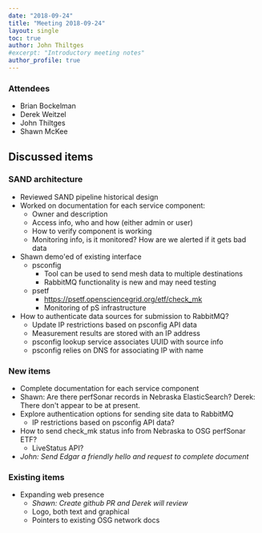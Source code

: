 ```yaml
---
date: "2018-09-24"
title: "Meeting 2018-09-24"
layout: single
toc: true
author: John Thiltges
#excerpt: "Introductory meeting notes"
author_profile: true
---
```


### Attendees
- Brian Bockelman
- Derek Weitzel
- John Thiltges
- Shawn McKee

Discussed items
---------------

### SAND architecture
- Reviewed SAND pipeline historical design
- Worked on documentation for each service component:
    - Owner and description
    - Access info, who and how (either admin or user)
    - How to verify component is working
    - Monitoring info, is it monitored? How are we alerted if it gets bad data
- Shawn demo'ed of existing interface
    - psconfig
        - Tool can be used to send mesh data to multiple destinations
        - RabbitMQ functionality is new and may need testing
    - psetf
        - https://psetf.opensciencegrid.org/etf/check_mk
        - Monitoring of pS infrastructure
- How to authenticate data sources for submission to RabbitMQ?
    - Update IP restrictions based on psconfig API data
    - Measurement results are stored with an IP address
    - psconfig lookup service associates UUID with source info
    - psconfig relies on DNS for associating IP with name

### New items
- Complete documentation for each service component
- Shawn: Are there perfSonar records in Nebraska ElasticSearch?
  Derek: There don't appear to be at present.
- Explore authentication options for sending site data to RabbitMQ
    - IP restrictions based on psconfig API data?
- How to send check_mk status info from Nebraska to OSG perfSonar ETF?
    - LiveStatus API?
- *John: Send Edgar a friendly hello and request to complete document*

### Existing items
- Expanding web presence
  - *Shawn: Create github PR and Derek will review*
  - Logo, both text and graphical
  - Pointers to existing OSG network docs
